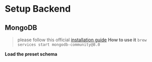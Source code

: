 # Setup Backend

## MongoDB
> please follow this official [installation guide](https://www.mongodb.com/docs/manual/tutorial/install-mongodb-on-os-x/)
**How to use it**
`brew services start mongodb-community@8.0`

**Load the preset schema**
